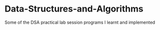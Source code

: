 # Data-Structures-and-Algorithms
Some of the DSA practical lab session programs I learnt and implemented
